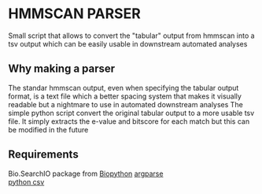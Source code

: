 # HMMSCAN PARSER
Small script that allows to convert the "tabular" output from hmmscan into a tsv output which can be easily usable in downstream automated analyses 

## Why making a parser
The standar hmmscan output, even when specifying the tabular output format, is a text file which a better spacing system that makes it visually readable but a nightmare to use in automated downstream analyses
The simple python script convert the original tabular output to a more usable tsv file. It simply extracts the e-value and bitscore for each match but this can be modified in the future

## Requirements
Bio.SearchIO package from [Biopython](https://biopython.org/) 
[argparse](https://pypi.org/project/argparse/)  
[python csv](https://pypi.org/project/python-csv/)
